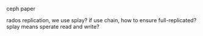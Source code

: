 ceph paper

rados replication, we use splay? if use chain, how to ensure full-replicated? splay means sperate read and write?





